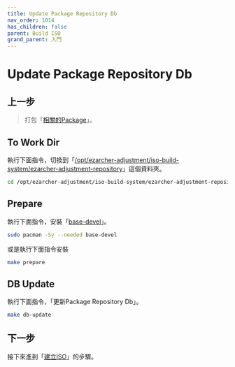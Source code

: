 ```yaml
---
title: Update Package Repository Db
nav_order: 1014
has_children: false
parent: Build ISO
grand_parent: 入門
---
```



# Update Package Repository Db


## 上一步

> 打包「[相關的Package](https://samwhelp.github.io/note-about-ezarcher/read/start/build-iso/build-package.html)」。


## To Work Dir

執行下面指令，切換到「[/opt/ezarcher-adjustment/iso-build-system/ezarcher-adjustment-repository](https://github.com/samwhelp/ezarcher-adjustment/tree/main/project/ezarcher-adjustment-system/ezarcher-adjustment-repository)」這個資料夾。

``` sh
cd /opt/ezarcher-adjustment/iso-build-system/ezarcher-adjustment-repository
```

## Prepare

執行下面指令，安裝「[base-devel](https://archlinux.org/groups/x86_64/base-devel/)」。

``` sh
sudo pacman -Sy --needed base-devel
```

或是執行下面指令安裝

``` sh
make prepare
```


## DB Update

執行下面指令，「更新Package Repository Db」。

``` sh
make db-update
```


## 下一步

接下來進到「[建立ISO](https://samwhelp.github.io/note-about-ezarcher/read/start/build-iso/build-iso.html)」的步驟。
